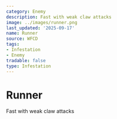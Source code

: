 ```yaml
---
category: Enemy
description: Fast with weak claw attacks
image: ../images/runner.png
last_updated: '2025-09-17'
name: Runner
source: WFCD
tags:
- Infestation
- Enemy
tradable: false
type: Infestation
---
```


# Runner

Fast with weak claw attacks


